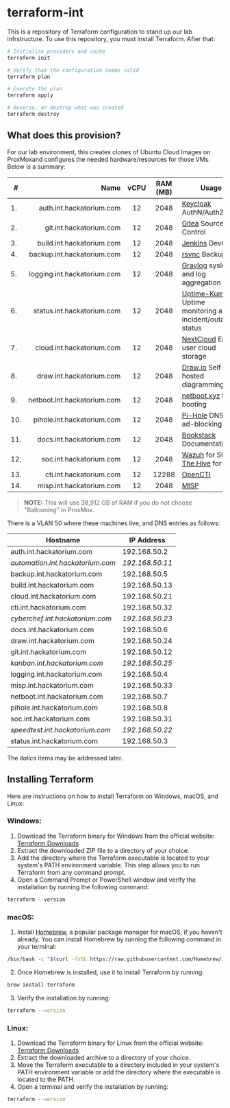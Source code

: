 # terraform-int

This is a repository of Terraform configuration to stand up our lab infrstructure. To use this repository, you must install Terraform. After that:

```bash
# Initialize providers and cache
terraform init

# Verify that the configuration seems valid
terraform plan

# Execute the plan
terraform apply

# Reverse, or destroy what was created
terraform destroy
```

## What does this provision?

For our lab environment, this creates clones of Ubuntu Cloud Images on ProxMoxand configures the needed hardware/resources for those VMs. Below is a summary:

| #   |                        Name | vCPU | RAM (MB) | Usage                                                                                               |
| --- | --------------------------: | :--: | :------: | --------------------------------------------------------------------------------------------------- |
| 1.  |    auth.int.hackatorium.com |  12  |   2048   | [Keycloak](https://www.keycloak.org/) AuthN/AuthZ/SSO                                               |
| 2.  |     git.int.hackatorium.com |  12  |   2048   | [Gitea](https://about.gitea.com/) Source Control                                                    |
| 3.  |   build.int.hackatorium.com |  12  |   2048   | [Jenkins](https://www.jenkins.io/) DevOps                                                           |
| 4.  |  backup.int.hackatorium.com |  12  |   2048   | [rsync](https://linuxconfig.org/how-to-create-incremental-backups-using-rsync-on-linux) Backups     |
| 5.  | logging.int.hackatorium.com |  12  |   2048   | [Graylog](https://graylog.org/) syslogd and log aggregation                                         |
| 6.  |  status.int.hackatorium.com |  12  |   2048   | [Uptime-Kuma](https://github.com/louislam/uptime-kuma) Uptime monitoring and incident/outage status |
| 7.  |   cloud.int.hackatorium.com |  12  |   2048   | [NextCloud](https://nextcloud.com/) End-user cloud storage                                          |
| 8.  |    draw.int.hackatorium.com |  12  |   2048   | [Draw.io](https://github.com/jgraph/docker-drawio) Self-hosted diagramming                          |
| 9.  | netboot.int.hackatorium.com |  12  |   2048   | [netboot.xyz](https://netboot.xyz/) PXE booting                                                     |
| 10. |  pihole.int.hackatorium.com |  12  |   2048   | [Pi-Hole](https://pi-hole.net/) DNS and ad-blocking                                                 |
| 11. |    docs.int.hackatorium.com |  12  |   2048   | [Bookstack](https://www.bookstackapp.com/) Documentation                                            |
| 12. |     soc.int.hackatorium.com |  12  |   2048   | [Wazuh](https://wazuh.com/) for SOC / [The Hive](https://thehive-project.org/) for IR               |
| 13. |     cti.int.hackatorium.com |  12  |  12288   | [OpenCTI](https://opencti.io/)                                                                      |
| 14. |    misp.int.hackatorium.com |  12  |   2048   | [MISP](https://misp-project.org)                                                                    |


> **NOTE:** This will use 38,912 GB of RAM if you do not choose "Ballooning" in ProxMox.

There is a VLAN 50 where these machines live, and DNS entries as follows:

| Hostname                         | IP Address      |
| -------------------------------- | --------------- |
| auth.int.hackatorium.com         | 192.168.50.2    |
| *automation.int.hackatorium.com* | *192.168.50.11* |
| backup.int.hackatorium.com       | 192.168.50.5    |
| build.int.hackatorium.com        | 192.168.50.13   |
| cloud.int.hackatorium.com        | 192.168.50.21   |
| cti.int.hackatorium.com          | 192.168.50.32   |
| *cyberchef.int.hackatorium.com*  | *192.168.50.23* |
| docs.int.hackatorium.com         | 192.168.50.6    |
| draw.int.hackatorium.com         | 192.168.50.24   |
| git.int.hackatorium.com          | 192.168.50.12   |
| *kanban.int.hackatorium.com*     | *192.168.50.25* |
| logging.int.hackatorium.com      | 192.168.50.4    |
| misp.int.hackatorium.com         | 192.168.50.33   |
| netboot.int.hackatorium.com      | 192.168.50.7    |
| pihole.int.hackatorium.com       | 192.168.50.8    |
| soc.int.hackatorium.com          | 192.168.50.31   |
| *speedtest.int.hackatorium.com*  | *192.168.50.22* |
| status.int.hackatorium.com       | 192.168.50.3    |

The *italics* items may be addressed later.

## Installing Terraform

Here are instructions on how to install Terraform on Windows, macOS, and Linux:

### Windows:

1. Download the Terraform binary for Windows from the official website: [Terraform Downloads](https://www.terraform.io/downloads.html)
1. Extract the downloaded ZIP file to a directory of your choice.
1. Add the directory where the Terraform executable is located to your system's PATH environment variable. This step allows you to run Terraform from any command prompt.
1. Open a Command Prompt or PowerShell window and verify the installation by running the following command:

```powershell
terraform --version
```

### macOS:

1. Install [Homebrew](https://brew.sh), a popular package manager for macOS, if you haven't already. You can install Homebrew by running the following command in your terminal:

```bash
/bin/bash -c "$(curl -fsSL https://raw.githubusercontent.com/Homebrew/install/HEAD/install.sh)"
```

2. Once Homebrew is installed, use it to install Terraform by running:

```bash
brew install terraform
```

3. Verify the installation by running:

```bash
terraform --version
```

### Linux:

1. Download the Terraform binary for Linux from the official website: [Terraform Downloads](https://www.terraform.io/downloads.html)
1. Extract the downloaded archive to a directory of your choice.
1. Move the Terraform executable to a directory included in your system's PATH environment variable or add the directory where the executable is located to the PATH.
1. Open a terminal and verify the installation by running:

```bash
terraform --version
```

